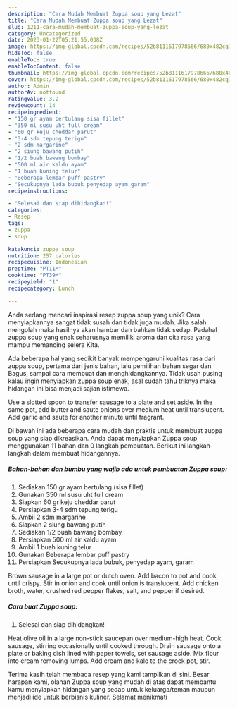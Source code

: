 ```yaml
---
description: "Cara Mudah Membuat Zuppa soup yang Lezat"
title: "Cara Mudah Membuat Zuppa soup yang Lezat"
slug: 1211-cara-mudah-membuat-zuppa-soup-yang-lezat
category: Uncategorized
date: 2023-01-22T05:21:55.038Z
image: https://img-global.cpcdn.com/recipes/52b8111617978666/680x482cq70/zuppa-soup-foto-resep-utama.jpg
hideToc: false
enableToc: true
enableTocContent: false
thumbnail: https://img-global.cpcdn.com/recipes/52b8111617978666/680x482cq70/zuppa-soup-foto-resep-utama.jpg
cover: https://img-global.cpcdn.com/recipes/52b8111617978666/680x482cq70/zuppa-soup-foto-resep-utama.jpg
author: Admin
authorAv: notfound
ratingvalue: 3.2
reviewcount: 14
recipeingredient:
- "150 gr ayam bertulang sisa fillet"
- "350 ml susu uht full cream"
- "60 gr keju cheddar parut"
- "3-4 sdm tepung terigu"
- "2 sdm margarine"
- "2 siung bawang putih"
- "1/2 buah bawang bombay"
- "500 ml air kaldu ayam"
- "1 buah kuning telur"
- "Beberapa lembar puff pastry"
- "Secukupnya lada bubuk penyedap ayam garam"
recipeinstructions:

- "Selesai dan siap dihidangkan!"
categories:
- Resep
tags:
- zuppa
- soup

katakunci: zuppa soup 
nutrition: 257 calories
recipecuisine: Indonesian
preptime: "PT11M"
cooktime: "PT39M"
recipeyield: "1"
recipecategory: Lunch

---
```





Anda sedang mencari inspirasi resep zuppa soup yang unik? Cara menyiapkannya sangat tidak susah dan tidak juga mudah. Jika salah mengolah maka hasilnya akan hambar dan bahkan tidak sedap. Padahal zuppa soup yang enak seharusnya memiliki aroma dan cita rasa yang mampu memancing selera Kita.





Ada beberapa hal yang sedikit banyak mempengaruhi kualitas rasa dari zuppa soup, pertama dari jenis bahan, lalu pemilihan bahan segar dan Bagus, sampai cara membuat dan menghidangkannya. Tidak usah pusing kalau ingin menyiapkan zuppa soup enak,      asal sudah tahu triknya maka hidangan ini bisa menjadi sajian istimewa.














Use a slotted spoon to transfer sausage to a plate and set aside. In the same pot, add butter and saute onions over medium heat until translucent. Add garlic and saute for another minute until fragrant.






Di bawah ini ada beberapa cara mudah dan praktis untuk membuat zuppa soup yang siap dikreasikan. Anda dapat menyiapkan Zuppa soup menggunakan 11 bahan dan 0 langkah pembuatan. Berikut ini langkah-langkah dalam membuat hidangannya.

<!--inarticleads1-->

##### Bahan-bahan dan bumbu yang wajib ada untuk pembuatan Zuppa soup:

1. Sediakan 150 gr ayam bertulang (sisa fillet)
1. Gunakan 350 ml susu uht full cream
1. Siapkan 60 gr keju cheddar parut
1. Persiapkan 3-4 sdm tepung terigu
1. Ambil 2 sdm margarine
1. Siapkan 2 siung bawang putih
1. Sediakan 1/2 buah bawang bombay
1. Persiapkan 500 ml air kaldu ayam
1. Ambil 1 buah kuning telur
1. Gunakan Beberapa lembar puff pastry
1. Persiapkan Secukupnya lada bubuk, penyedap ayam, garam


Brown sausage in a large pot or dutch oven. Add bacon to pot and cook until crispy. Stir in onion and cook until onion is translucent. Add chicken broth, water, crushed red pepper flakes, salt, and pepper if desired. 

<!--inarticleads2-->

##### Cara buat Zuppa soup:


1. Selesai dan siap dihidangkan!

Heat olive oil in a large non-stick saucepan over medium-high heat. Cook sausage, stirring occasionally until cooked through. Drain sausage onto a plate or baking dish lined with paper towels, set sausage aside. Mix flour into cream removing lumps. Add cream and kale to the crock pot, stir. 

Terima kasih telah membaca resep yang kami tampilkan di sini. Besar harapan kami, olahan Zuppa soup yang mudah di atas dapat membantu kamu menyiapkan hidangan yang sedap untuk keluarga/teman maupun menjadi ide untuk berbisnis kuliner. Selamat menikmati
